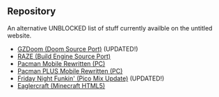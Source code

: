 ## Repository
An alternative UNBLOCKED list of stuff currently availble on the untitled website.

- <a href="https://drive.google.com/file/d/1t512ll1nb9Nh3z8TJQkg1A3dGDMPqh_2/view?usp=sharing">GZDoom (Doom Source Port)</a> (UPDATED!)
- <a href="https://drive.google.com/file/d/1XUDkaALXTiMpKJUEni-L3eZU53hpVfVV/view?usp=drive_link">RAZE (Build Engine Source Port)</a>
- <a href="https://drive.google.com/file/d/1xfZLUrwgVIcwpbsiZb_3HC6apmyHyKi8/view?usp=drive_link">Pacman Mobile Rewritten (PC)</a>
- <a href="https://drive.google.com/file/d/1FFgOhp2AR9Foj5tCC4lcYf9SmDvDfIxi/view?usp=drive_link">Pacman PLUS Mobile Rewritten (PC)</a>
- <a href="https://drive.google.com/file/d/1IqXGz9TopT2r-HYLawduUJ6Z-5akUqsH/view?usp=drive_link">Friday Night Funkin' (Pico Mix Update)</a> 
(UPDATED!)
- <a href="https://drive.google.com/file/d/1NSGJ96ajEUv6nB0IgZ0fvzGkZT3q8a3I/view?usp=sharing">Eaglercraft (Minecraft HTML5)</a>
